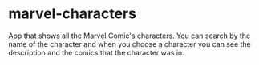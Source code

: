# marvel-characters
App that shows all the Marvel Comic's characters. You can search by the name of the character and when you choose a character you can see the description and the comics that the character was in.
